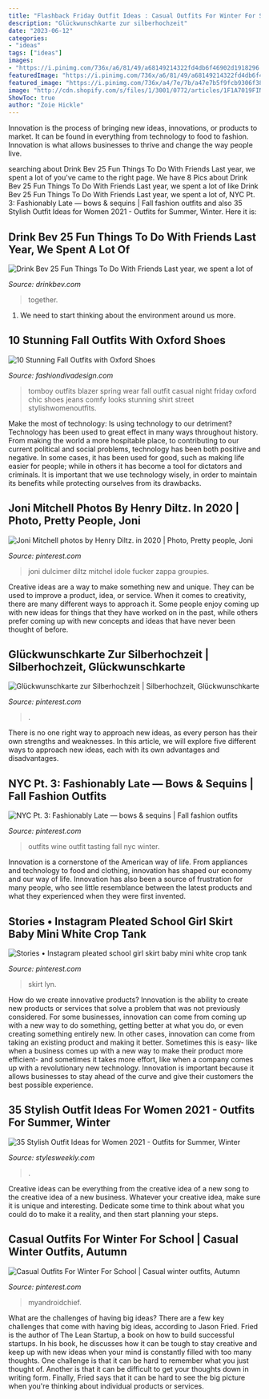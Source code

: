 ```yaml
---
title: "Flashback Friday Outfit Ideas : Casual Outfits For Winter For School"
description: "Glückwunschkarte zur silberhochzeit"
date: "2023-06-12"
categories:
- "ideas"
tags: ["ideas"]
images:
- "https://i.pinimg.com/736x/a6/81/49/a68149214322fd4db6f46902d1918296.jpg"
featuredImage: "https://i.pinimg.com/736x/a6/81/49/a68149214322fd4db6f46902d1918296.jpg"
featured_image: "https://i.pinimg.com/736x/a4/7e/7b/a47e7b5f9fcb9306f386ef07be6cf813--wine-tasting-outfit-travel-outfits.jpg"
image: "http://cdn.shopify.com/s/files/1/3001/0772/articles/1F1A7019FINALedit_190f7ac9-4422-417e-82f7-45e2dd8a3265_1200x1200.jpg?v=1626516401"
ShowToc: true
author: "Zoie Hickle"
---
```



Innovation is the process of bringing new ideas, innovations, or products to market. It can be found in everything from technology to food to fashion. Innovation is what allows businesses to thrive and change the way people live.

	

		
searching about Drink Bev 25 Fun Things To Do With Friends Last year, we spent a lot of you've came to the right page. We have 8 Pics about Drink Bev 25 Fun Things To Do With Friends Last year, we spent a lot of like Drink Bev 25 Fun Things To Do With Friends Last year, we spent a lot of, NYC Pt. 3: Fashionably Late — bows &amp; sequins | Fall fashion outfits and also 35 Stylish Outfit Ideas for Women 2021 - Outfits for Summer, Winter. Here it is:
		
    
## Drink Bev 25 Fun Things To Do With Friends Last Year, We Spent A Lot Of

<img loading=lazy src="http://cdn.shopify.com/s/files/1/3001/0772/articles/1F1A7019FINALedit_190f7ac9-4422-417e-82f7-45e2dd8a3265_1200x1200.jpg?v=1626516401" onerror="this.onerror=null;this.src='https://tse2.mm.bing.net/th?id=OIP.BAhlWcRvw4Nd1nGRJGeAzQHaE8&amp;pid=15.1';" alt="Drink Bev 25 Fun Things To Do With Friends Last year, we spent a lot of">

_Source: drinkbev.com_

>together. 

	

1. We need to start thinking about the environment around us more.

    
## 10 Stunning Fall Outfits With Oxford Shoes

<img loading=lazy src="http://www.fashiondivadesign.com/wp-content/uploads/2016/08/outfit6-4.jpg" onerror="this.onerror=null;this.src='https://tse4.mm.bing.net/th?id=OIP.afk8Mzhp3jxb0YcVANWuxgHaLD&amp;pid=15.1';" alt="10 Stunning Fall Outfits with Oxford Shoes">

_Source: fashiondivadesign.com_

>tomboy outfits blazer spring wear fall outfit casual night friday oxford chic shoes jeans comfy looks stunning shirt street stylishwomenoutfits. 

	

Make the most of technology: Is using technology to our detriment?
Technology has been used to great effect in many ways throughout history. From making the world a more hospitable place, to contributing to our current political and social problems, technology has been both positive and negative. In some cases, it has been used for good, such as making life easier for people; while in others it has become a tool for dictators and criminals. It is important that we use technology wisely, in order to maintain its benefits while protecting ourselves from its drawbacks.

    
## Joni Mitchell Photos By Henry Diltz. In 2020 | Photo, Pretty People, Joni

<img loading=lazy src="https://i.pinimg.com/736x/dc/fe/40/dcfe402ab90bce5ba60aadc692719862.jpg" onerror="this.onerror=null;this.src='https://tse2.mm.bing.net/th?id=OIP.wbzQfezxtDeHKHb1CtB1VgHaKA&amp;pid=15.1';" alt="Joni Mitchell photos by Henry Diltz. in 2020 | Photo, Pretty people, Joni">

_Source: pinterest.com_

>joni dulcimer diltz mitchel idole fucker zappa groupies. 

	

Creative ideas are a way to make something new and unique. They can be used to improve a product, idea, or service. When it comes to creativity, there are many different ways to approach it. Some people enjoy coming up with new ideas for things that they have worked on in the past, while others prefer coming up with new concepts and ideas that have never been thought of before.

    
## Glückwunschkarte Zur Silberhochzeit | Silberhochzeit, Glückwunschkarte

<img loading=lazy src="https://i.pinimg.com/736x/60/8f/fe/608ffe27e9a672adf4a2d2e127d67e4f--stampin-up.jpg" onerror="this.onerror=null;this.src='https://tse3.mm.bing.net/th?id=OIP.AT8Yu3wxgo-Y2A4Jr7sfJAHaJ3&amp;pid=15.1';" alt="Glückwunschkarte zur Silberhochzeit | Silberhochzeit, Glückwunschkarte">

_Source: pinterest.com_

>. 

	

There is no one right way to approach new ideas, as every person has their own strengths and weaknesses. In this article, we will explore five different ways to approach new ideas, each with its own advantages and disadvantages.

    
## NYC Pt. 3: Fashionably Late — Bows &amp; Sequins | Fall Fashion Outfits

<img loading=lazy src="https://i.pinimg.com/736x/a4/7e/7b/a47e7b5f9fcb9306f386ef07be6cf813--wine-tasting-outfit-travel-outfits.jpg" onerror="this.onerror=null;this.src='https://tse1.mm.bing.net/th?id=OIP.SuTqJ5-262FooV6FESv7ZAHaJ4&amp;pid=15.1';" alt="NYC Pt. 3: Fashionably Late — bows &amp; sequins | Fall fashion outfits">

_Source: pinterest.com_

>outfits wine outfit tasting fall nyc winter. 

	

Innovation is a cornerstone of the American way of life. From appliances and technology to food and clothing, innovation has shaped our economy and our way of life. Innovation has also been a source of frustration for many people, who see little resemblance between the latest products and what they experienced when they were first invented.

    
## Stories • Instagram Pleated School Girl Skirt Baby Mini White Crop Tank

<img loading=lazy src="https://i.pinimg.com/736x/a6/81/49/a68149214322fd4db6f46902d1918296.jpg" onerror="this.onerror=null;this.src='https://tse1.mm.bing.net/th?id=OIP.Tv7fskVhPwDTwHBhRlmz_wHaNK&amp;pid=15.1';" alt="Stories • Instagram pleated school girl skirt baby mini white crop tank">

_Source: pinterest.com_

>skirt lyn. 

	

How do we create innovative products?
Innovation is the ability to create new products or services that solve a problem that was not previously considered. For some businesses, innovation can come from coming up with a new way to do something, getting better at what you do, or even creating something entirely new. In other cases, innovation can come from taking an existing product and making it better. Sometimes this is easy- like when a business comes up with a new way to make their product more efficient- and sometimes it takes more effort, like when a company comes up with a revolutionary new technology. Innovation is important because it allows businesses to stay ahead of the curve and give their customers the best possible experience.

    
## 35 Stylish Outfit Ideas For Women 2021 - Outfits For Summer, Winter

<img loading=lazy src="https://stylesweekly.com/wp-content/uploads/2016/12/Trendy-Outfit-Ideas_10.jpg" onerror="this.onerror=null;this.src='https://tse1.mm.bing.net/th?id=OIP.-crfsbC_mIJPrtmyKqLZswHaOm&amp;pid=15.1';" alt="35 Stylish Outfit Ideas for Women 2021 - Outfits for Summer, Winter">

_Source: stylesweekly.com_

>. 

	

Creative ideas can be everything from the creative idea of a new song to the creative idea of a new business. Whatever your creative idea, make sure it is unique and interesting. Dedicate some time to think about what you could do to make it a reality, and then start planning your steps.

    
## Casual Outfits For Winter For School | Casual Winter Outfits, Autumn

<img loading=lazy src="https://i.pinimg.com/736x/af/4b/58/af4b58f6cd0463807beac9aa7f4901ec.jpg" onerror="this.onerror=null;this.src='https://tse2.mm.bing.net/th?id=OIP.IdhAyvu949MPjghnmb7vyQHaNJ&amp;pid=15.1';" alt="Casual Outfits For Winter For School | Casual winter outfits, Autumn">

_Source: pinterest.com_

>myandroidchief. 

	

What are the challenges of having big ideas?
There are a few key challenges that come with having big ideas, according to Jason Fried. Fried is the author of The Lean Startup, a book on how to build successful startups. In his book, he discusses how it can be tough to stay creative and keep up with new ideas when your mind is constantly filled with too many thoughts. 
One challenge is that it can be hard to remember what you just thought of. Another is that it can be difficult to get your thoughts down in writing form. Finally, Fried says that it can be hard to see the big picture when you're thinking about individual products or services.

